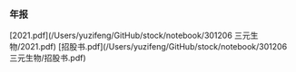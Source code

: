 ### 年报
[2021.pdf](/Users/yuzifeng/GitHub/stock/notebook/301206 三元生物/2021.pdf)
[招股书.pdf](/Users/yuzifeng/GitHub/stock/notebook/301206 三元生物/招股书.pdf)